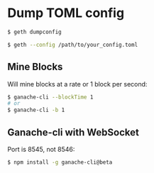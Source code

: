 # Dump TOML config

```bash
$ geth dumpconfig

$ geth --config /path/to/your_config.toml
```

## Mine Blocks

Will mine blocks at a rate or 1 block per second:

```bash
$ ganache-cli --blockTime 1
# or
$ ganache-cli -b 1
```

## Ganache-cli with WebSocket

Port is 8545, not 8546:

```bash
$ npm install -g ganache-cli@beta
```
